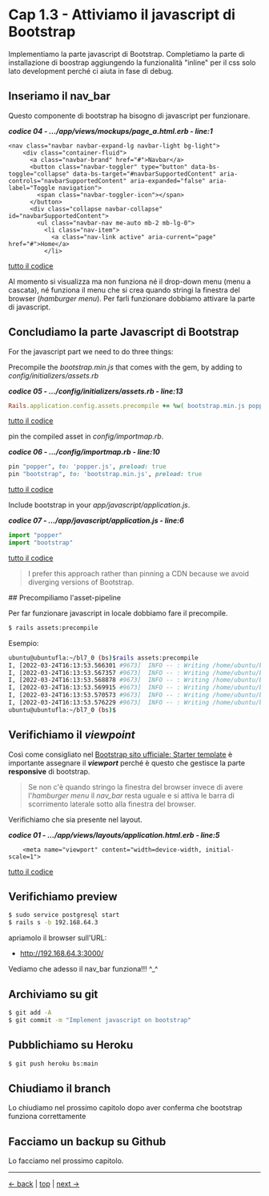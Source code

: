 # <a name="top"></a> Cap 1.3 - Attiviamo il javascript di Bootstrap

Implementiamo la parte javascript di Bootstrap.
Completiamo la parte di installazione di boostrap aggiungendo la funzionalità "inline" per il css solo lato development perché ci aiuta in fase di debug.



## Inseriamo il nav_bar

Questo componente di bootstrap ha bisogno di javascript per funzionare.

***codice 04 - .../app/views/mockups/page_a.html.erb - line:1***

```html+erb
<nav class="navbar navbar-expand-lg navbar-light bg-light">
    <div class="container-fluid">
      <a class="navbar-brand" href="#">Navbar</a>
      <button class="navbar-toggler" type="button" data-bs-toggle="collapse" data-bs-target="#navbarSupportedContent" aria-controls="navbarSupportedContent" aria-expanded="false" aria-label="Toggle navigation">
        <span class="navbar-toggler-icon"></span>
      </button>
      <div class="collapse navbar-collapse" id="navbarSupportedContent">
        <ul class="navbar-nav me-auto mb-2 mb-lg-0">
          <li class="nav-item">
            <a class="nav-link active" aria-current="page" href="#">Home</a>
          </li>
```

[tutto il codice](https://github.com/flaviobordonidev/leanpubabrandnewcms/blob/master/01-base/21-bootstrap/02_04-views-mockups-page_a.html.erb)

Al momento si visualizza ma non funziona né il drop-down menu (menu a cascata), né funziona il menu che si crea quando stringi la finestra del browser (*hamburger menu*). Per farli funzionare dobbiamo attivare la parte di javascript.



## Concludiamo la parte Javascript di Bootstrap

For the javascript part we need to do three things:

Precompile the *bootstrap.min.js* that comes with the gem, by adding to *config/initializers/assets.rb*

***codice 05 - .../config/initializers/assets.rb - line:13***

```ruby
Rails.application.config.assets.precompile += %w( bootstrap.min.js popper.js )
```

[tutto il codice](https://github.com/flaviobordonidev/leanpubabrandnewcms/blob/master/01-base/21-bootstrap/02_05-config-initializers-assets.rb)


pin the compiled asset in *config/importmap.rb*.

***codice 06 - .../config/importmap.rb - line:10***

```ruby
pin "popper", to: 'popper.js', preload: true
pin "bootstrap", to: 'bootstrap.min.js', preload: true
```

[tutto il codice](https://github.com/flaviobordonidev/leanpubabrandnewcms/blob/master/01-base/21-bootstrap/02_06-config-importmap.rb)


Include bootstrap in your *app/javascript/application.js*.

***codice 07 - .../app/javascript/application.js - line:6***

```javascript
import "popper"
import "bootstrap"
```

[tutto il codice](https://github.com/flaviobordonidev/leanpubabrandnewcms/blob/master/01-base/21-bootstrap/02_07-javascript-application.js)


> I prefer this approach rather than pinning a CDN because we avoid diverging versions of Bootstrap.



## Precompiliamo l'asset-pipeline

Per far funzionare javascript in locale dobbiamo fare il precompile.

```bash
$ rails assets:precompile
```

Esempio:

```bash
ubuntu@ubuntufla:~/bl7_0 (bs)$rails assets:precompile
I, [2022-03-24T16:13:53.566301 #9673]  INFO -- : Writing /home/ubuntu/bl7_0/public/assets/application-204534d7b1a4e47d676e3382e816c317dc63cd220b60c4ee3a02a13a2cbd3a8c.js
I, [2022-03-24T16:13:53.567357 #9673]  INFO -- : Writing /home/ubuntu/bl7_0/public/assets/application-204534d7b1a4e47d676e3382e816c317dc63cd220b60c4ee3a02a13a2cbd3a8c.js.gz
I, [2022-03-24T16:13:53.568878 #9673]  INFO -- : Writing /home/ubuntu/bl7_0/public/assets/bootstrap.min-20a034247d4d545a7a2d49d62ee00c40f53f825562ed9d6c9af1ad42383e67f6.js
I, [2022-03-24T16:13:53.569915 #9673]  INFO -- : Writing /home/ubuntu/bl7_0/public/assets/bootstrap.min-20a034247d4d545a7a2d49d62ee00c40f53f825562ed9d6c9af1ad42383e67f6.js.gz
I, [2022-03-24T16:13:53.570573 #9673]  INFO -- : Writing /home/ubuntu/bl7_0/public/assets/popper-f6f216e33a146423f2ff236cdf13e2b7472a4333e26a59bfafd1d42383c61682.js
I, [2022-03-24T16:13:53.576229 #9673]  INFO -- : Writing /home/ubuntu/bl7_0/public/assets/popper-f6f216e33a146423f2ff236cdf13e2b7472a4333e26a59bfafd1d42383c61682.js.gz
ubuntu@ubuntufla:~/bl7_0 (bs)$
```



## Verifichiamo il *viewpoint*

Così come consigliato nel [Bootstrap sito ufficiale: Starter template](https://getbootstrap.com/docs/5.1/getting-started/introduction/#starter-template) è importante assegnare il ***viewport*** perché è questo che gestisce la parte **responsive** di bootstrap.

> Se non c'è quando stringo la finestra del browser invece di avere l'*hamburger menu* il *nav_bar* resta uguale e si attiva le barra di scorrimento laterale sotto alla finestra del browser.

Verifichiamo che sia presente nel layout.

***codice 01 - .../app/views/layouts/application.html.erb - line:5***

```html+erb
    <meta name="viewport" content="width=device-width, initial-scale=1">
```

[tutto il codice](https://github.com/flaviobordonidev/leanpubabrandnewcms/blob/master/01-base/21-bootstrap/03_01-views-layouts-application.html.erb)



## Verifichiamo preview

```bash
$ sudo service postgresql start
$ rails s -b 192.168.64.3
```

apriamolo il browser sull'URL:

* http://192.168.64.3:3000/

Vediamo che adesso il nav_bar funziona!!! ^_^



## Archiviamo su git

```bash
$ git add -A
$ git commit -m "Implement javascript on bootstrap"
```



## Pubblichiamo su Heroku

```bash
$ git push heroku bs:main
```



## Chiudiamo il branch

Lo chiudiamo nel prossimo capitolo dopo aver conferma che bootstrap funziona correttamente



## Facciamo un backup su Github

Lo facciamo nel prossimo capitolo.



---

[<- back](https://github.com/flaviobordonidev/leanpubabrandnewcms/blob/master/02-bootstrap/01-install/02_00-install-bootstrap-it.md)
 | [top](#top) |
[next ->](https://github.com/flaviobordonidev/leanpubabrandnewcms/blob/master/02-bootstrap/01-install/04_00-bootstrap_icons-it.md)
